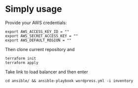 # Simply usage

Provide your AWS credentials:


`` export AWS_ACCESS_KEY_ID = "" ``        
`` export AWS_SECRET_ACCESS_KEY = "" ``  
`` export AWS_DEFAULT_REGION = "" ``
 
Then clone current repository and
 
``terraform init  ``  
``terraform apply ``  

Take link to load balancer and then enter   

`` cd ansible/ && ansible-playbook wordpress.yml -i inventory ``  
